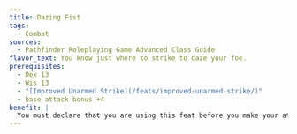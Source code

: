 ```yaml
---
title: Dazing Fist
tags:
  - Combat
sources:
  - Pathfinder Roleplaying Game Advanced Class Guide
flavor_text: You know just where to strike to daze your foe.
prerequisites:
  - Dex 13
  - Wis 13
  - "[Improved Unarmed Strike](/feats/improved-unarmed-strike/)"
  - base attack bonus +4
benefit: |
  You must declare that you are using this feat before you make your attack roll (thus, a failed attack roll ruins the attempt). Dazing Fist forces a foe damaged by your unarmed attack to attempt a Fortitude saving throw (DC = 10 + 1/2 your character level + your Wisdom modifier), in addition to dealing damage normally. A foe who fails this saving throw is dazed for 1 round, until just before your next turn. You can attempt to use Dazing Fist once per day for every 4 character levels you have, but no more than once per round. Constructs, incorporeal creatures, plants, undead, and creatures that are immune to critical hits cannot be affected by this ability.
---
```


